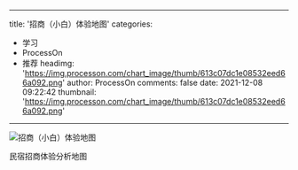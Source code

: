
---
title: '招商（小白）体验地图'
categories: 
 - 学习
 - ProcessOn
 - 推荐
headimg: 'https://img.processon.com/chart_image/thumb/613c07dc1e08532eed66a092.png'
author: ProcessOn
comments: false
date: 2021-12-08 09:22:42
thumbnail: 'https://img.processon.com/chart_image/thumb/613c07dc1e08532eed66a092.png'
---

<div>   
<img class="thumb" alt="招商（小白）体验地图" src="https://img.processon.com/chart_image/thumb/613c07dc1e08532eed66a092.png" referrerpolicy="no-referrer">
<p>民宿招商体验分析地图</p>  
</div>
            